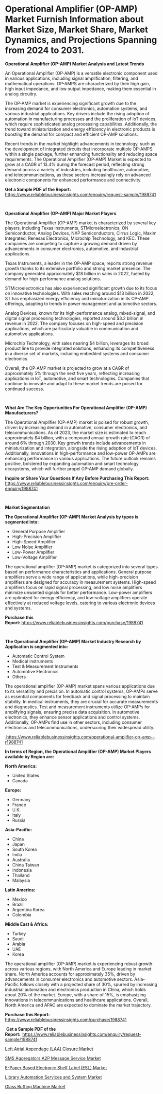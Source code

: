 <p><h1>Operational Amplifier (OP-AMP) Market Furnish Information about Market Size, Market Share, Market Dynamics, and Projections Spanning from 2024 to 2031.</h1></p><p><strong>Operational Amplifier (OP-AMP) Market Analysis and Latest Trends</strong></p>
<p><p>An Operational Amplifier (OP-AMP) is a versatile electronic component used in various applications, including signal amplification, filtering, and mathematical operations. OP-AMPS are characterized by their high gain, high input impedance, and low output impedance, making them essential in analog circuitry.</p><p>The OP-AMP market is experiencing significant growth due to the increasing demand for consumer electronics, automation systems, and various industrial applications. Key drivers include the rising adoption of automation in manufacturing processes and the proliferation of IoT devices, which require sophisticated analog processing capabilities. Additionally, the trend toward miniaturization and energy efficiency in electronic products is boosting the demand for compact and efficient OP-AMP solutions.</p><p>Recent trends in the market highlight advancements in technology, such as the development of integrated circuits that incorporate multiple OP-AMPS within a single package, further enhancing functionality and reducing space requirements. The Operational Amplifier (OP-AMP) Market is expected to grow at a CAGR of 13.4% during the forecast period, reflecting strong demand across a variety of industries, including healthcare, automotive, and telecommunications, as these sectors increasingly rely on advanced electronic components for enhanced performance and connectivity.</p></p>
<p><strong>Get a Sample PDF of the Report:&nbsp;</strong> <a href="https://www.reliablebusinessinsights.com/enquiry/request-sample/1988741?utm_campaign=48&utm_medium=2&utm_source=Github&utm_content=ia&utm_term=25102024&utm_id=operational-amplifier-op-amp">https://www.reliablebusinessinsights.com/enquiry/request-sample/1988741</a></p>
<p>&nbsp;</p>
<p><strong>Operational Amplifier (OP-AMP) Major Market Players</strong></p>
<p><p>The Operational Amplifier (OP-AMP) market is characterized by several key players, including Texas Instruments, STMicroelectronics, ON Semiconductor, Analog Devices, NXP Semiconductors, Cirrus Logic, Maxim Integrated, Renesas Electronics, Microchip Technology, and KEC. These companies are competing to capture a growing demand driven by advancements in consumer electronics, automotive, and industrial applications.</p><p>Texas Instruments, a leader in the OP-AMP space, reports strong revenue growth thanks to its extensive portfolio and strong market presence. The company generated approximately $18 billion in sales in 2022, fueled by demand for high-performance analog solutions.</p><p>STMicroelectronics has also experienced significant growth due to its focus on innovative technologies. With sales reaching around $13 billion in 2022, ST has emphasized energy efficiency and miniaturization in its OP-AMP offerings, adapting to trends in power management and automotive sectors.</p><p>Analog Devices, known for its high-performance analog, mixed-signal, and digital signal processing technologies, reported around $3.2 billion in revenue in 2022. The company focuses on high-speed and precision applications, which are particularly valuable in communication and automotive applications.</p><p>Microchip Technology, with sales nearing $4 billion, leverages its broad product line to provide integrated solutions, enhancing its competitiveness in a diverse set of markets, including embedded systems and consumer electronics.</p><p>Overall, the OP-AMP market is projected to grow at a CAGR of approximately 5% through the next five years, reflecting increasing applications in IoT, automotive, and smart technologies. Companies that continue to innovate and adapt to these market trends are poised for continued success.</p></p>
<p>&nbsp;</p>
<p><strong>What Are The Key Opportunities For Operational Amplifier (OP-AMP) Manufacturers?</strong></p>
<p><p>The Operational Amplifier (OP-AMP) market is poised for robust growth, driven by increasing demand in automotive, consumer electronics, and telecommunications. As of 2023, the market size is estimated to reach approximately $4 billion, with a compound annual growth rate (CAGR) of around 6% through 2030. Key growth trends include advancements in miniaturization and integration, alongside the rising adoption of IoT devices. Additionally, innovations in high-performance and low-power OP-AMPs are enhancing performance in various applications. The future outlook remains positive, bolstered by expanding automation and smart technology ecosystems, which will further propel OP-AMP demand globally.</p></p>
<p><strong>Inquire or Share Your Questions If Any Before Purchasing This Report:</strong> <a href="https://www.reliablebusinessinsights.com/enquiry/pre-order-enquiry/1988741?utm_campaign=48&utm_medium=2&utm_source=Github&utm_content=ia&utm_term=25102024&utm_id=operational-amplifier-op-amp">https://www.reliablebusinessinsights.com/enquiry/pre-order-enquiry/1988741</a></p>
<p>&nbsp;</p>
<p><strong>Market Segmentation</strong></p>
<p><strong>The Operational Amplifier (OP-AMP) Market Analysis by types is segmented into:</strong></p>
<p><ul><li>General Purpose Amplifier</li><li>High-Precision Amplifier</li><li>High-Speed Amplifier</li><li>Low Noise Amplifier</li><li>Low-Power Amplifier</li><li>Low-Voltage Amplifier</li></ul></p>
<p><p>The operational amplifier (OP-AMP) market is categorized into several types based on performance characteristics and applications. General purpose amplifiers serve a wide range of applications, while high-precision amplifiers are designed for accuracy in measurement systems. High-speed amplifiers focus on rapid signal processing, and low noise amplifiers minimize unwanted signals for better performance. Low-power amplifiers are optimized for energy efficiency, and low-voltage amplifiers operate effectively at reduced voltage levels, catering to various electronic devices and systems.</p></p>
<p><strong>Purchase this Report:&nbsp;</strong><a href="https://www.reliablebusinessinsights.com/purchase/1988741?utm_campaign=48&utm_medium=2&utm_source=Github&utm_content=ia&utm_term=25102024&utm_id=operational-amplifier-op-amp">https://www.reliablebusinessinsights.com/purchase/1988741</a></p>
<p>&nbsp;</p>
<p><strong>The Operational Amplifier (OP-AMP) Market Industry Research by Application is segmented into:</strong></p>
<p><ul><li>Automatic Control System</li><li>Medical Instruments</li><li>Test & Measurement Instruments</li><li>Automotive Electronics</li><li>Others</li></ul></p>
<p><p>The operational amplifier (OP-AMP) market spans various applications due to its versatility and precision. In automatic control systems, OP-AMPs serve as essential components for feedback and signal processing to maintain stability. In medical instruments, they are crucial for accurate measurements and diagnostics. Test and measurement instruments utilize OP-AMPs for amplifying signals, ensuring precise data acquisition. In automotive electronics, they enhance sensor applications and control systems. Additionally, OP-AMPs find use in other sectors, including consumer electronics and telecommunications, underscoring their widespread utility.</p></p>
<p><a href="https://www.reliablebusinessinsights.com/operational-amplifier-op-amp--r1988741?utm_campaign=48&utm_medium=2&utm_source=Github&utm_content=ia&utm_term=25102024&utm_id=operational-amplifier-op-amp">&nbsp;https://www.reliablebusinessinsights.com/operational-amplifier-op-amp--r1988741</a></p>
<p><strong>In terms of Region, the Operational Amplifier (OP-AMP) Market Players available by Region are:</strong></p>
<p>
    <p> <strong> North America: </strong>
        <ul>
            <li>United States</li>
            <li>Canada</li>
        </ul>
        </p> 
    <p> <strong> Europe: </strong>
        <ul>
            <li>Germany</li>
            <li>France</li>
            <li>U.K.</li>
            <li>Italy</li>
            <li>Russia</li>
        </ul>
        </p> 
    <p> <strong> Asia-Pacific: </strong>
        <ul>
            <li>China</li>
            <li>Japan</li>
            <li>South Korea</li>
            <li>India</li>
            <li>Australia</li>
            <li>China Taiwan</li>
            <li>Indonesia</li>
            <li>Thailand</li>
            <li>Malaysia</li>
        </ul>
        </p> 
    <p> <strong> Latin America: </strong>
        <ul>
            <li>Mexico</li>
            <li>Brazil</li>
            <li>Argentina Korea</li>
            <li>Colombia</li>
        </ul>
        </p> 
    <p> <strong> Middle East & Africa: </strong>
        <ul>
            <li>Turkey</li>
            <li>Saudi</li>
            <li>Arabia</li>
            <li>UAE</li>
            <li>Korea</li>
        </ul>
    </p>
    </p>
<p><p>The operational amplifier (OP-AMP) market is experiencing robust growth across various regions, with North America and Europe leading in market share. North America accounts for approximately 35%, driven by advancements in consumer electronics and automotive sectors. Asia-Pacific follows closely with a projected share of 30%, spurred by increasing industrial automation and electronics production in China, which holds about 20% of the market. Europe, with a share of 15%, is emphasizing innovations in telecommunications and healthcare applications. Overall, North America and APAC are expected to dominate the market trajectory.</p></p>
<p><strong>Purchase this Report: </strong><a href="https://www.reliablebusinessinsights.com/purchase/1988741?utm_campaign=48&utm_medium=2&utm_source=Github&utm_content=ia&utm_term=25102024&utm_id=operational-amplifier-op-amp">https://www.reliablebusinessinsights.com/purchase/1988741</a></p>
<p>&nbsp;<strong>Get a Sample PDF of the Report:&nbsp;&nbsp;</strong><a href="https://www.reliablebusinessinsights.com/enquiry/request-sample/1988741?utm_campaign=48&utm_medium=2&utm_source=Github&utm_content=ia&utm_term=25102024&utm_id=operational-amplifier-op-amp">https://www.reliablebusinessinsights.com/enquiry/request-sample/1988741</a></p>
<p><strong></strong></p>
<p><p><a href="https://github.com/WayneHopkins413/Market-Research-Report-List-1/blob/main/left-atrial-appendage-laa-closure-market.md?utm_campaign=48&utm_medium=2&utm_source=Github&utm_content=ia&utm_term=25102024&utm_id=operational-amplifier-op-amp">Left Atrial Appendage (LAA) Closure Market</a></p><p><a href="https://www.linkedin.com/pulse/sms-aggregators-a2p-message-service-market-pulse-48-expansion-tkqbe?utm_campaign=48&utm_medium=2&utm_source=Github&utm_content=ia&utm_term=25102024&utm_id=operational-amplifier-op-amp">SMS Aggregators A2P Message Service Market</a></p><p><a href="https://www.linkedin.com/pulse/e-paper-based-electronic-shelf-label-esl-market-size-share-jyofe?utm_campaign=48&utm_medium=2&utm_source=Github&utm_content=ia&utm_term=25102024&utm_id=operational-amplifier-op-amp">E-Paper Based Electronic Shelf Label (ESL) Market</a></p><p><a href="https://github.com/Armeladukagjini693/Market-Research-Report-List-1/blob/main/library-automation-services-and-system-market.md?utm_campaign=48&utm_medium=2&utm_source=Github&utm_content=ia&utm_term=25102024&utm_id=operational-amplifier-op-amp">Library Automation Services and System Market</a></p><p><a href="https://issuu.com/reportprime-2/docs/glass-buffing-machine-market-size-2_df7bd8ad3b0331?utm_campaign=48&utm_medium=2&utm_source=Github&utm_content=ia&utm_term=25102024&utm_id=operational-amplifier-op-amp">Glass Buffing Machine Market</a></p></p>